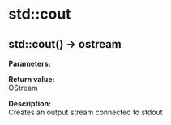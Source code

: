 # std::cout

## std::cout() -> ostream
**Parameters:**  

**Return value:**  
OStream  

**Description:**  
Creates an output stream connected to stdout  